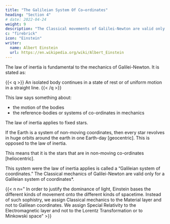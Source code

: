 ```yaml
---
title: "The Galileian System Of Co–ordinates"
heading: "Section 4"
# date: 2022-04-24
weight: 9
description: "The Classical movements of Galilei-Newton are valid only for a Galileian system of coordinates (material layer)"
c: "firebrick"
icon: "Einstein"
writer:
  name: Albert Einstein
  url: https://en.wikipedia.org/wiki/Albert_Einstein
---
```



<!-- > *Translator's note=  Einstein gets his 'reference frames' from Galileo, which is also the source of spatial movement of Superphysics. So far so good Einstein! -->

The law of inertia is fundamental to the mechanics of Galilei-Newton. It is stated as:

{{< q >}}
An isolated body continues in a state of rest or of uniform motion in a straight line. 
{{< /q >}}


This law says something about:
- the motion of the bodies
- the reference-bodies or systems of co-ordinates in mechanics

The law of inertia applies to fixed stars. 

If the Earth is a system of non-moving coordinates, then every star revolves in huge orbits around the earth in one Earth-day [geocentric]. This is opposed to the law of inertia. 

This means that it is the stars that are in non-moving co-ordinates [heliocentric].  

This system were the law of inertia applies is called a 
“Galileian system of coordinates.”  The Classical mechanics of Galilei-Newton are valid only for a Galileian system of coordinates*.


{{< n n=" In order to justify the dominance of light, Einstein bases the different kinds of movement onto the different kinds of spacetime. Instead of such sophistry, we assign Classical mechanics to the Material layer and not to Galilean coordinates. We assign Special Relativity to the Electromagnetic layer and not to the Lorentz Transformation or to Minkowski space" >}}
